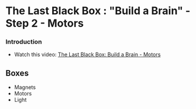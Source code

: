 # The Last Black Box : "Build a Brain" - Step 2 - Motors

### Introduction

- Watch this video: [The Last Black Box: Build a Brain - Motors](https://vimeo.com/XXXXXX)

## Boxes
- Magnets
- Motors
- Light